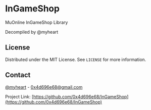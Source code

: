 # InGameShop
MuOnline InGameShop Library

Decompiled by @myheart

<!-- LICENSE -->
## License

Distributed under the MIT License. See `LICENSE` for more information.


<!-- CONTACT -->
## Contact

[@myheart](https://forum.ragezone.com/members/2000236254.html) - 0x4d696e68@gmail.com

Project Link: [https://github.com/0x4d696e68/InGameShop](https://github.com/0x4d696e68/InGameShop)

